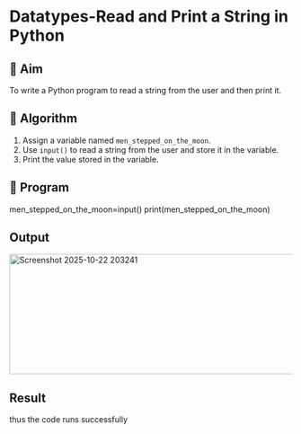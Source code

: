 # Datatypes-Read and Print a String in Python

## 🎯 Aim
To write a Python program to read a string from the user and then print it.

## 🧠 Algorithm
1. Assign a variable named `men_stepped_on_the_moon`.
2. Use `input()` to read a string from the user and store it in the variable.
3. Print the value stored in the variable.

## 🧾 Program
men_stepped_on_the_moon=input()
print(men_stepped_on_the_moon)
## Output
<img width="785" height="214" alt="Screenshot 2025-10-22 203241" src="https://github.com/user-attachments/assets/fab92320-8e1b-4f0d-941c-c4419e5026b6" />

## Result
thus the code runs successfully

